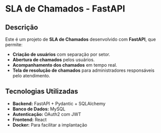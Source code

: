 # SLA de Chamados - FastAPI

## Descrição

Este é um projeto de **SLA de Chamados** desenvolvido com **FastAPI**, que permite:

- **Criação de usuários** com separação por setor.
- **Abertura de chamados** pelos usuários.
- **Acompanhamento dos chamados** em tempo real.
- **Tela de resolução de chamados** para administradores responsáveis pelo atendimento.

## Tecnologias Utilizadas

- **Backend:** FastAPI + Pydantic + SQLAlchemy
- **Banco de Dados:** MySQL
- **Autenticação:** OAuth2 com JWT
- **Frontend:** React 
- **Docker:** Para facilitar a implantação
